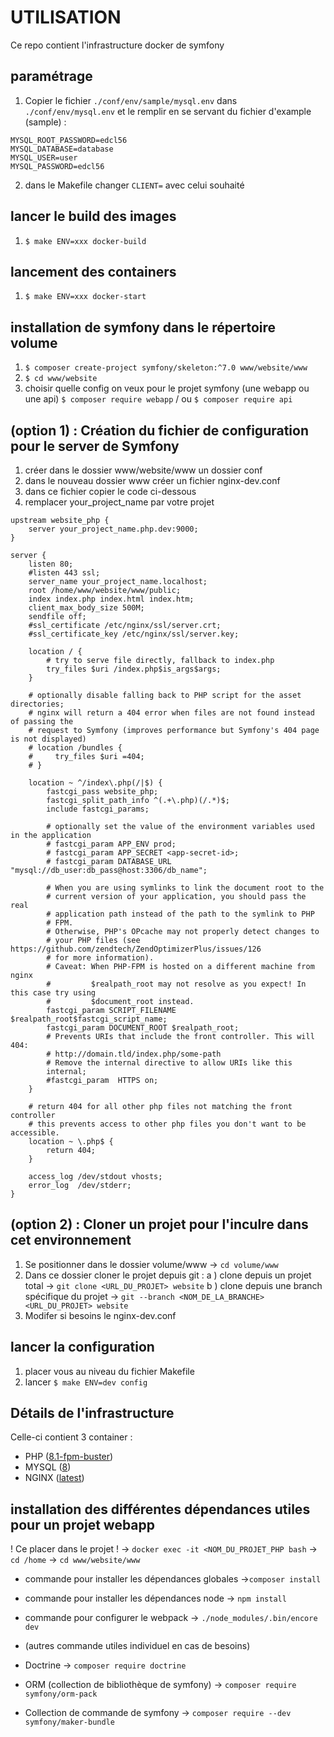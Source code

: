 # UTILISATION

Ce repo contient l'infrastructure docker de symfony

## paramétrage

1. Copier le fichier `./conf/env/sample/mysql.env` dans `./conf/env/mysql.env` et le remplir en se servant du fichier d'example (sample) :

```
MYSQL_ROOT_PASSWORD=edcl56
MYSQL_DATABASE=database
MYSQL_USER=user
MYSQL_PASSWORD=edcl56
```

2. dans le Makefile changer `CLIENT=` avec celui souhaité

## lancer le build des images

1. `$ make ENV=xxx docker-build`

## lancement des containers

1. `$ make ENV=xxx docker-start`

## installation de symfony dans le répertoire volume

1. `$ composer create-project symfony/skeleton:^7.0 www/website/www`
2. `$ cd www/website`
3. choisir quelle config on veux pour le projet symfony (une webapp ou une api)
   `$ composer require webapp` / ou `$ composer require api`

## (option 1) : Création du fichier de configuration pour le server de Symfony

1. créer dans le dossier www/website/www un dossier conf
2. dans le nouveau dossier www créer un fichier nginx-dev.conf
3. dans ce fichier copier le code ci-dessous
4. remplacer your_project_name par votre projet

```
upstream website_php {
    server your_project_name.php.dev:9000;
}

server {
    listen 80;
    #listen 443 ssl;
    server_name your_project_name.localhost;
    root /home/www/website/www/public;
    index index.php index.html index.htm;
    client_max_body_size 500M;
    sendfile off;
    #ssl_certificate /etc/nginx/ssl/server.crt;
    #ssl_certificate_key /etc/nginx/ssl/server.key;

    location / {
        # try to serve file directly, fallback to index.php
        try_files $uri /index.php$is_args$args;
    }

    # optionally disable falling back to PHP script for the asset directories;
    # nginx will return a 404 error when files are not found instead of passing the
    # request to Symfony (improves performance but Symfony's 404 page is not displayed)
    # location /bundles {
    #     try_files $uri =404;
    # }

    location ~ ^/index\.php(/|$) {
        fastcgi_pass website_php;
        fastcgi_split_path_info ^(.+\.php)(/.*)$;
        include fastcgi_params;

        # optionally set the value of the environment variables used in the application
        # fastcgi_param APP_ENV prod;
        # fastcgi_param APP_SECRET <app-secret-id>;
        # fastcgi_param DATABASE_URL "mysql://db_user:db_pass@host:3306/db_name";

        # When you are using symlinks to link the document root to the
        # current version of your application, you should pass the real
        # application path instead of the path to the symlink to PHP
        # FPM.
        # Otherwise, PHP's OPcache may not properly detect changes to
        # your PHP files (see https://github.com/zendtech/ZendOptimizerPlus/issues/126
        # for more information).
        # Caveat: When PHP-FPM is hosted on a different machine from nginx
        #         $realpath_root may not resolve as you expect! In this case try using
        #         $document_root instead.
        fastcgi_param SCRIPT_FILENAME $realpath_root$fastcgi_script_name;
        fastcgi_param DOCUMENT_ROOT $realpath_root;
        # Prevents URIs that include the front controller. This will 404:
        # http://domain.tld/index.php/some-path
        # Remove the internal directive to allow URIs like this
        internal;
        #fastcgi_param  HTTPS on;
    }

    # return 404 for all other php files not matching the front controller
    # this prevents access to other php files you don't want to be accessible.
    location ~ \.php$ {
        return 404;
    }

    access_log /dev/stdout vhosts;
    error_log  /dev/stderr;
}
```

## (option 2) : Cloner un projet pour l'inculre dans cet environnement

1. Se positionner dans le dossier volume/www -> `cd volume/www`
2. Dans ce dossier cloner le projet depuis git :
   a ) clone depuis un projet total -> `git clone <URL_DU_PROJET> website`
   b ) clone depuis une branch spécifique du projet -> `git --branch <NOM_DE_LA_BRANCHE> <URL_DU_PROJET> website`
3. Modifer si besoins le nginx-dev.conf

## lancer la configuration

1. placer vous au niveau du fichier Makefile
2. lancer `$ make ENV=dev config`

## Détails de l'infrastructure

Celle-ci contient 3 container :

- PHP ([8.1-fpm-buster](https://hub.docker.com/_/php/))
- MYSQL ([8](https://hub.docker.com/_/mysql/))
- NGINX ([latest](https://hub.docker.com/_/nginx/))

## installation des différentes dépendances utiles pour un projet webapp

! Ce placer dans le projet !
-> `docker exec -it <NOM_DU_PROJET_PHP bash`
-> `cd /home`
-> `cd www/website/www`

- commande pour installer les dépendances globales ->`composer install`
- commande pour installer les dépendances node -> `npm install`
- commande pour configurer le webpack -> `./node_modules/.bin/encore dev`

- (autres commande utiles individuel en cas de besoins)
- Doctrine -> `composer require doctrine`
- ORM (collection de bibliothèque de symfony) -> `composer require symfony/orm-pack`
- Collection de commande de symfony -> `composer require --dev symfony/maker-bundle`
